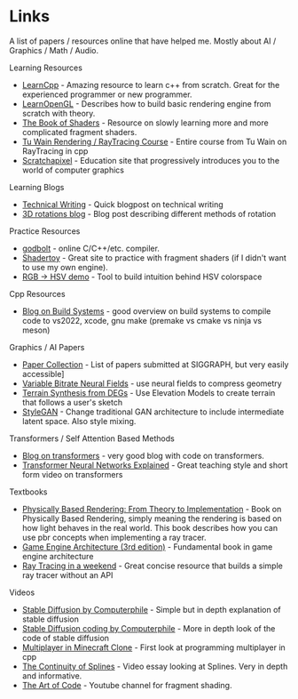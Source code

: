 # Links
A list of papers / resources online that have helped me. Mostly about AI / Graphics / Math / Audio.

Learning Resources 
- [LearnCpp](https://www.learncpp.com/) - Amazing resource to learn c++ from scratch. Great for the experienced programmer or new programmer.
- [LearnOpenGL](https://learnopengl.com/) - Describes how to build basic rendering engine from scratch with theory. 
- [The Book of Shaders](https://thebookofshaders.com/) - Resource on slowly learning more and more complicated fragment shaders.
- [Tu Wain Rendering / RayTracing Course](https://www.youtube.com/playlist?list=PLujxSBD-JXgnGmsn7gEyN28P1DnRZG7qi) - Entire course from Tu Wain on RayTracing in cpp
- [Scratchapixel](https://scratchapixel.com/) - Education site that progressively introduces you to the world of computer graphics

Learning Blogs
- [Technical Writing](https://css-tricks.com/technical-writing-for-developers/) - Quick blogpost on technical writing 
- [3D rotations blog](https://thenumb.at/Exponential-Rotations/) - Blog post describing different methods of rotation

Practice Resources
- [godbolt](https://godbolt.org/) - online C/C++/etc. compiler. 
- [Shadertoy](https://www.shadertoy.com/) - Great site to practice with fragment shaders (if I didn't want to use my own engine).
- [RGB -> HSV demo](https://math.hws.edu/graphicsbook/demos/c2/rgb-hsv.html) - Tool to build intuition behind HSV colorspace

Cpp Resources
- [Blog on Build Systems](https://julienjorge.medium.com/an-overview-of-build-systems-mostly-for-c-projects-ac9931494444) - good overview on build systems to compile code to vs2022, xcode, gnu make (premake vs cmake vs ninja vs meson)

Graphics / AI Papers
- [Paper Collection](https://kesen.realtimerendering.com/) - List of papers submitted at SIGGRAPH, but very easily accessible]
- [Variable Bitrate Neural Fields](https://nv-tlabs.github.io/vqad/) - use neural fields to compress geometry
- [Terrain Synthesis from DEGs](https://faculty.cc.gatech.edu/~turk/my_papers/terrain_synth_tvcg.pdf) - Use Elevation Models to create terrain that follows a user's sketch
- [StyleGAN](https://github.com/NVlabs/stylegan) - Change traditional GAN architecture to include intermediate latent space. Also style mixing.

Transformers / Self Attention Based Methods
- [Blog on transformers](https://peterbloem.nl/blog/transformers) - very good blog with code on transformers.
- [Transformer Neural Networks Explained](https://www.youtube.com/watch?v=TQQlZhbC5ps) - Great teaching style and short form video on transformers

Textbooks
- [Physically Based Rendering: From Theory to Implementation](https://www.pbr-book.org/) - Book on Physically Based Rendering, simply meaning the rendering is based on how light behaves in the real world. This book describes how you can use pbr concepts when implementing a ray tracer.
- [Game Engine Architecture (3rd edition)](https://www.gameenginebook.com/) - Fundamental book in game engine architecture
- [Ray Tracing in a weekend](https://raytracing.github.io/books/RayTracingInOneWeekend.html) - Great concise resource that builds a simple ray tracer without an API

Videos
- [Stable Diffusion by Computerphile](https://www.youtube.com/watch?v=1CIpzeNxIhU) - Simple but in depth explanation of stable diffusion
- [Stable Diffusion coding by Computerphile](https://www.youtube.com/watch?v=-lz30by8-sU) - More in depth look of the code of stable diffusion
- [Multiplayer in Minecraft Clone](https://www.youtube.com/watch?v=UAUdIQZKV88) - First look at programming multiplayer in cpp
- [The Continuity of Splines](https://www.youtube.com/watch?v=jvPPXbo87ds&t=3975s) - Video essay looking at Splines. Very in depth and informative.
- [The Art of Code](https://www.youtube.com/watch?v=pmS-F6RJhAk) - Youtube channel for fragment shading. 
